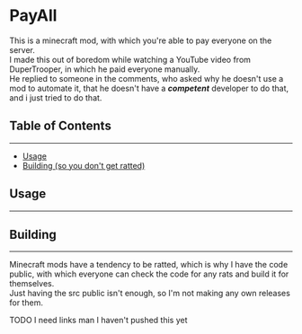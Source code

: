 # PayAll
This is a minecraft mod, with which you're able to pay everyone on the server. <br>
I made this out of boredom while watching a YouTube video from DuperTrooper, in which he paid everyone manually. <br>
He replied to someone in the comments, who asked why he doesn't use a mod to automate it, that he doesn't have a ***competent*** developer to do that, and i just tried to do that.

## Table of Contents
<hr>

- [Usage](#Usage)
- [Building (so you don't get ratted)](#Building)

## Usage
<hr>


## Building
<hr>
Minecraft mods have a tendency to be ratted, which is why I have the code public, with which everyone can check the code for any rats and build it for themselves. <br>
Just having the src public isn't enough, so I'm not making any own releases for them.

TODO I need links man I haven't pushed this yet